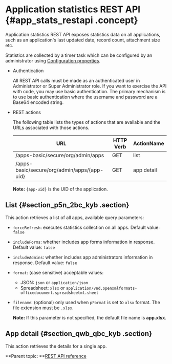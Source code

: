 # Application statistics REST API {#app_stats_restapi .concept}

Application statistics REST API exposes statistics data on all applications, such as an application's last updated date, record count, attachment size etc.

Statistics are collected by a timer task which can be configured by an administrator using [Configuration properties](co_configuration_properties.md).

-   Authentication

    All REST API calls must be made as an authenticated user in Administrator or Super Administrator role. If you want to exercise the API with code, you may use basic authentication. The primary mechanism is to use basic authentication where the username and password are a Base64 encoded string.

-   REST actions

    The following table lists the types of actions that are available and the URLs associated with those actions.

    |URL|HTTP Verb|ActionName|
    |---|---------|----------|
    |/apps-basic/secure/org/admin/apps|GET|list|
    |/apps-basic/secure/org/admin/apps/\{app-uid\}|GET|app detail|

    **Note:** `{app-uid}` is the UID of the application.


## List {#section_p5n_2bc_kyb .section}

This action retrieves a list of all apps, available query parameters:

-   `forceRefresh`: executes statistics collection on all apps. Default value: `false`

-   `includeForms`: whether includes app forms information in response. Default value: `false`

-   `includeAdmins`: whether includes app administrators information in response. Default value: `false`

-   `format`: \(case sensitive\) acceptable values:
    - JSON: `json` or `application/json`
    - Spreadsheet: `xlsx` or `application/vnd.openxmlformats-officedocument.spreadsheetml.sheet`
-   `filename`: (optional) only used when `pFormat` is set to `xlsx` format. The file extension must be `.xlsx`.

    **Note:** If this parameter is not specified, the default file name is **app.xlsx**.


## App detail {#section_qwb_qbc_kyb .section}

This action retrieves the details for a single app.

**Parent topic: **[REST API reference](ref_rest_api_ref.md)

